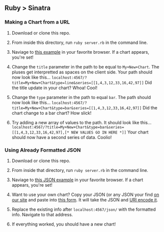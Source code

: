 ## Ruby > Sinatra

### Making a Chart from a URL
1. Download or clone this repo.

2. From inside this directory, run `ruby server.rb` in the command line.

3. Naviage to [this example](http://localhost:4567/?title=Chart&type=line&series=[[1,4,3,12,33,16,42,97]]) in your favorite browser. If a chart appears, you're set!

4. Change the `title` parameter in the path to be equal to `My+New+Chart`. The pluses get interpretted as spaces on the client side. Your path should now look like this...
`localhost:4567/?title=My+New+Chart&type=line&series=[[1,4,3,12,33,16,42,97]]`
Did the title update in your chart? Whoa! Cool!

5. Change the `type` parameter in the path to equal `bar`. The path should now look like this...
`localhost:4567/?title=My+New+Chart&type=bar&series=[[1,4,3,12,33,16,42,97]]`
Did the chart change to a bar chart? How slick!

6. Try adding a new array of values to the path. It should look like this...
`localhost:4567/?title=My+New+Chart&type=bar&series=[[1,4,3,12,33,16,42,97],[* NEW VALUES GO IN HERE *]]`
Your chart should now have a second series of data. Coolio!

### Using Already Formatted JSON
1. Download or clone this repo.

2. From inside that directory, run `ruby server.rb` in the command line.

3. Naviage to [this JSON example](http://localhost:4567/json/%7B%22type%22:%22bar%22,%22series%22:%5B%7B%22values%22:%5B35,42,67,89,25,34,67,85%5D%7D,%7B%22values%22:%5B28,57,43,56,78,99,67,28%5D%7D%5D%7D) in your favorite browser. If a chart appears, you're set!

4. Want to use your own chart? Copy your JSON (or any JSON your find [on our site](zingchart.com) and paste into [this form](http://meyerweb.com/eric/tools/dencoder/). It will take the JSON and [URI encode it](http://www.w3schools.com/tags/ref_urlencode.asp).

5. Replace the existing info after `localhost:4567/json/` with the formatted info. Navigate to that address.

6. If everything worked, you should have a new chart!